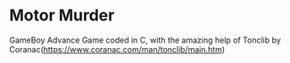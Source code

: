 # Motor Murder
GameBoy Advance Game coded in C, with the amazing help of Tonclib by Coranac(https://www.coranac.com/man/tonclib/main.htm)
